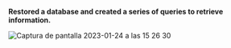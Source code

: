 **Restored a database and created a series of queries to retrieve information.**


![Captura de pantalla 2023-01-24 a las 15 26 30](https://user-images.githubusercontent.com/107713900/214320678-be728fd4-a683-41c7-af01-56592f994e50.png)
